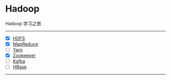 # Hadoop

Hadoop 学习之旅

-----------------------------

- [x] [HDFS](HdfsClientDemo/README.md)
- [x] [MapReduce](MapReduceDemo/README.md)
- [ ] [Yarn](YarnDemo/README.md)
- [x] [Zookeeper](zookeeper/README.md)
- [ ] [Kafka](kafka/README.md)
- [ ] [HBase](hbaseDemo/README.md)

-------------------------
